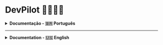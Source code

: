 # DevPilot 🚀👨🏽‍🚀

<details>
<summary><strong>Documentação - 🇧🇷 Português</strong></summary>

---
<details>
 <summary><strong>Sumário</strong></summary>
  
- [Funcionalidades](#funcionalidades)
- [Uso](#uso)
- [Flags](#flags)
- [Usando a partir do NPM](#npm)
- [Criando CLI](#criando_cli)
  
</details>

---

DevPilot é um **gerador de CLIs** que permite criar, abrir e gerenciar CLIs de forma simples, com suporte a comandos personalizados e plugins.  

<h2 id="funcionalidades">Funcionalidades</h2>

- Criar novos CLIs automaticamente (`createCLI`).  
- Adicionar comandos aos CLIs existentes.  
- Flags globais:
  - `--help` para exibir instruções.
  - `--version` para ver a versão do DevPilot.
  - `--doc` para exibir documentação
- Build automático para cada CLI criado.  

<h2 id="uso">Como usar?</h2>

1. Clone este repositório:  
```bash
git clone https://github.com/LucasPaulo001/DevPilot.git
```
2. Vá para a branch de desenvolvimento
```bash
git checkout feature-devp/configs
```
3. Na raiz do projeto instale as dependências
```bash
npm install
```
4. Gere a dist para melhores testes (O projeto buildado é a melhor opção para testes diretos do terminal)
```bash
npm run build
```
5. Agora é só rodar o index da dist com o comando
```bash
npm start
```
---
<h2 id="flags">Testando as flags (comandos globais)</h2>

1. Rode o projeto direto da dist utilizando o node com as flags
> Para ajuda
```bash
node dist/cli/index.js --help
```
> Para verificar a versão do DevPilot
```bash
node dist/cli/index.js --v
```
ou
```bash
node dist/cli/index.js --version
```
> Para ter acesso à documentação
```bash
node dist/cli/index.js --doc
```

---

<h2 id="npm">Usando o DevPilot a partir do npm</h2>

1. Baixe o DevPilot globalmente
```bash
npm install devpilot-core -g
```
2. Abra seu projeto onde ficará o cli e instale o clack (Lib para funcionamento do questionário)
```bash
npm install @clack/prompts
```
3. Agora inicialize o devpilot e crie o projeto base para o seu CLI
```bash
devpilot
```
---
## As flags globais a partir do npm são:
1. Ajuda
```bash
devpilot --help
```
2. Documentação
```bash
devpilot --doc
```
3. Versão
```bash
devpilot --version
```
---

<h2 id="criando_cli">Criando Meu CLI</h2>

Ao gerar um CLI teremos vários arquivos:

meu-cli

- ├── src/
- | ├── dist/
- │ ├── cli/
- │ │ └── index.ts
- │ ├── commands/
- │ │ ├── hello.ts
- │ │ ├── ping.ts
- | └── devpilot.config.yaml
- ├── package.json
- └── tsconfig.json


> **index.ts** é o ponto de partida para a criação da interface de comandos do CLI.  
> É nele que vamos criar o questionário principal para os comandos.  
>  
> A pasta **commands** é onde ficarão nossos comandos, ou seja, onde fica a automação que vamos construir para o CLI.

</details>

---
<details>
  <summary><strong>Documentation - 🇺🇸 English</strong></summary>

---
  <details>
  <summary><strong>Table of Contents</strong></summary>
  
- [Features](#features)
- [Usage](#usage)
- [Flags](#flags)
- [Using via NPM](#npm)
- [Creating CLI](#creating_cli)
  
</details>

---

DevPilot is a **CLI generator** that allows you to create, open, and manage CLIs easily, with support for custom commands and plugins.  

<h2 id="features">Features</h2>

- Automatically create new CLIs (`createCLI`).  
- Add commands to existing CLIs.  
- Global flags:
  - `--help` to display instructions.
  - `--version` to check the DevPilot version.
  - `--doc` to display documentation.
- Automatic build for each created CLI.  

<h2 id="usage">Usage</h2>

1. Clone this repository:  
```bash
git clone https://github.com/LucasPaulo001/DevPilot.git
```
2. Switch to the development branch
```bash
git checkout feature-devp/configs
```
3. In the project root, install dependencies
```bash
npm install
```
4. Build the project for better testing (built version is the best option for direct terminal tests)
```bash
npm run build
```
5. Now just run the index in the dist folder with:
```bash
npm start
```

<h2 id="flags">Testing flags (global commands)</h2>

1. Run the project directly from dist using Node with the flags:

> For help
```bash
node dist/cli/index.js --help
```
> To check DevPilot version
```bash
node dist/cli/index.js --v
```
or
```bash
node dist/cli/index.js --version
```
> To access documentation
```bash
node dist/cli/index.js --doc
```

<h2 id="npm">Using DevPilot via NPM</h2>

1. Install DevPilot globally
```bash
npm install devpilot-core -g
```
2. Open your project where the CLI will reside and install Clack (library for questionnaire functionality)
```bash
npm install @clack/prompts
```
3. Initialize DevPilot and create the base project for your CLI
```bash
devpilot
```

## Global flags via npm:

1. Help
```bash
devpilot --help
```
2. Documentation
```bash
devpilot --doc
```
3. Version
```bash
devpilot --version
```

<h2 id="creating_cli">Creating My CLI</h2>

When generating a CLI, the following files will be created:

my-cli

- ├── src/
- | ├── dist/
- │ ├── cli/
- │ │ └── index.ts
- │ ├── commands/
- │ │ ├── hello.ts
- │ │ ├── ping.ts
- | └── devpilot.config.yaml
- ├── package.json
- └── tsconfig.json

> **index.ts** is the entry point for creating the CLI command interface.
> This is where we will build the main questionnaire for commands.
> 
> The **commands** folder is where our commands will reside, meaning the automation we will build for the CLI.

</details>

